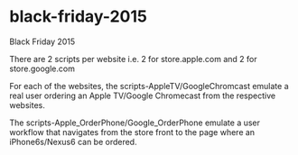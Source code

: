 # black-friday-2015
Black Friday 2015

There are 2 scripts per website i.e. 2 for store.apple.com and 2 for store.google.com

For each of the websites, the scripts-AppleTV/GoogleChromcast emulate a real user ordering an Apple TV/Google Chromecast from the respective websites.

The scripts-Apple_OrderPhone/Google_OrderPhone emulate a user workflow that navigates from the store front to the page where an iPhone6s/Nexus6 can be ordered.
